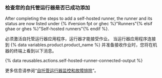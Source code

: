 
### 检查您的自托管运行器是否已成功添加

After completing the steps to add a self-hosted runner, the runner and its status are now listed under {% ifversion fpt or ghec %}"Runners"{% elsif ghae or ghes %}"Self-hosted runners"{% endif %}.

必须激活自托管运行器应用程序，运行器才能接受作业。 当运行器应用程序连接到 {% data variables.product.product_name %} 并准备接收作业时，您将在机器的终端上看到以下消息。

{% data reusables.actions.self-hosted-runner-connected-output %}

更多信息请参阅“[自托管运行器监控和故障排除](/actions/hosting-your-own-runners/monitoring-and-troubleshooting-self-hosted-runners)”。
